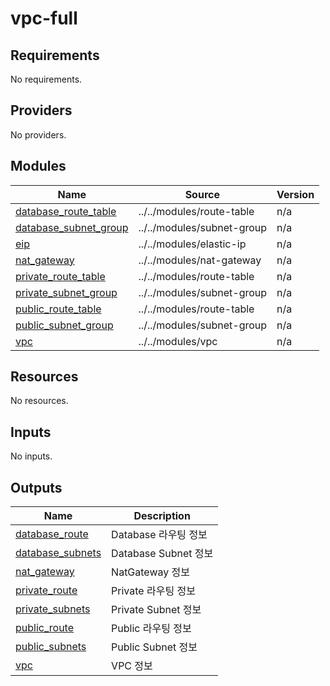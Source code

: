 # vpc-full

<!-- BEGINNING OF PRE-COMMIT-TERRAFORM DOCS HOOK -->
## Requirements

No requirements.

## Providers

No providers.

## Modules

| Name | Source | Version |
|------|--------|---------|
| <a name="module_database_route_table"></a> [database\_route\_table](#module\_database\_route\_table) | ../../modules/route-table | n/a |
| <a name="module_database_subnet_group"></a> [database\_subnet\_group](#module\_database\_subnet\_group) | ../../modules/subnet-group | n/a |
| <a name="module_eip"></a> [eip](#module\_eip) | ../../modules/elastic-ip | n/a |
| <a name="module_nat_gateway"></a> [nat\_gateway](#module\_nat\_gateway) | ../../modules/nat-gateway | n/a |
| <a name="module_private_route_table"></a> [private\_route\_table](#module\_private\_route\_table) | ../../modules/route-table | n/a |
| <a name="module_private_subnet_group"></a> [private\_subnet\_group](#module\_private\_subnet\_group) | ../../modules/subnet-group | n/a |
| <a name="module_public_route_table"></a> [public\_route\_table](#module\_public\_route\_table) | ../../modules/route-table | n/a |
| <a name="module_public_subnet_group"></a> [public\_subnet\_group](#module\_public\_subnet\_group) | ../../modules/subnet-group | n/a |
| <a name="module_vpc"></a> [vpc](#module\_vpc) | ../../modules/vpc | n/a |

## Resources

No resources.

## Inputs

No inputs.

## Outputs

| Name | Description |
|------|-------------|
| <a name="output_database_route"></a> [database\_route](#output\_database\_route) | Database 라우팅 정보 |
| <a name="output_database_subnets"></a> [database\_subnets](#output\_database\_subnets) | Database Subnet 정보 |
| <a name="output_nat_gateway"></a> [nat\_gateway](#output\_nat\_gateway) | NatGateway 정보 |
| <a name="output_private_route"></a> [private\_route](#output\_private\_route) | Private 라우팅 정보 |
| <a name="output_private_subnets"></a> [private\_subnets](#output\_private\_subnets) | Private Subnet 정보 |
| <a name="output_public_route"></a> [public\_route](#output\_public\_route) | Public 라우팅 정보 |
| <a name="output_public_subnets"></a> [public\_subnets](#output\_public\_subnets) | Public Subnet 정보 |
| <a name="output_vpc"></a> [vpc](#output\_vpc) | VPC 정보 |
<!-- END OF PRE-COMMIT-TERRAFORM DOCS HOOK -->
